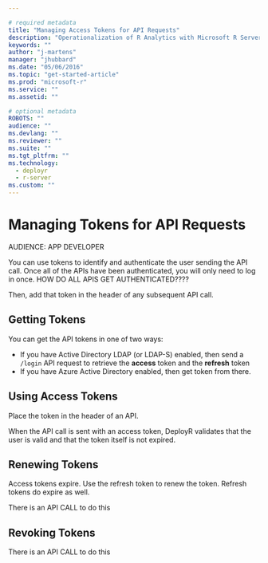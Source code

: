 ```yaml
---

# required metadata
title: "Managing Access Tokens for API Requests"
description: "Operationalization of R Analytics with Microsoft R Server"
keywords: ""
author: "j-martens"
manager: "jhubbard"
ms.date: "05/06/2016"
ms.topic: "get-started-article"
ms.prod: "microsoft-r"
ms.service: ""
ms.assetid: ""

# optional metadata
ROBOTS: ""
audience: ""
ms.devlang: ""
ms.reviewer: ""
ms.suite: ""
ms.tgt_pltfrm: ""
ms.technology: 
  - deployr
  - r-server
ms.custom: ""
---
```


# Managing Tokens for API Requests

AUDIENCE: APP DEVELOPER

You can use tokens to identify and authenticate the user sending the API call. Once all of the APIs have been authenticated, you will only need to log in once.  HOW DO ALL APIS GET AUTHENTICATED????

Then, add that token in the header of any subsequent API call. 

## Getting Tokens

You can get the API tokens in one of two ways:
+ If you have Active Directory LDAP (or LDAP-S) enabled, then send a `/login` API request to retrieve the **access** token and the **refresh** token
+ If you have Azure Active Directory enabled, then get token from there.

## Using Access Tokens

Place the token in the header of an API.

When the API call is sent with an access token, DeployR validates that the user is valid and that the token itself is not expired.


## Renewing Tokens

Access tokens expire. Use the refresh token to renew the token. Refresh tokens do expire as well.

There is an API CALL to do this



## Revoking Tokens

There is an API CALL to do this